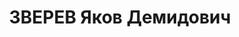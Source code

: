 ---
title: ЗВЕРЕВ Яков Демидович
description: 'род. 1894, д. Шаминцы, Фаленский р-н, Кировская обл., русский, обр:
  начальное. Род занятий: Краснокамский пос совет, прож: г. Краснокамск, Пермская
  обл.. Арест. 26.09.1937. Приговор: 15.01.1938, обв.: КР, вред., терр. - ВМН, конфискация
  имущества. Реабилитация - Военная коллегия ВС СССР, 10.08.57'
---